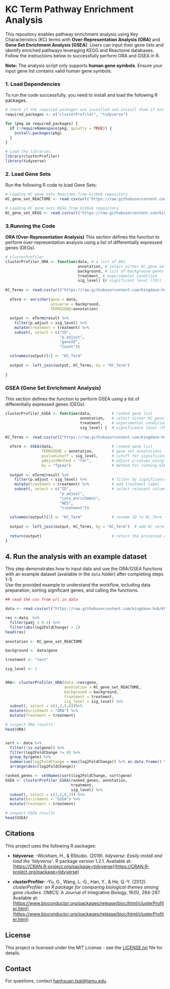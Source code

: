 # KC Term Pathway Enrichment Analysis  

This repository enables pathway enrichment analysis using Key Characteristics (KC) terms with **Over-Representation Analysis (ORA)** and **Gene Set Enrichment Analysis (GSEA)**. Users can input their gene lists and identify enriched pathways leveraging KEGG and Reactome databases. Follow the instructions below to successfully perform ORA and GSEA in R.  


**Note:** The analysis script only supports **human gene symbols**. Ensure your input gene list contains valid human gene symbols.


### 1. Load Dependencies
To run the code successfully, you need to install and load the following R packages.
```r
# Check if the required packages are installed and install them if not
required_packages <- c("clusterProfiler", "tidyverse")

for (pkg in required_packages) {
  if (!requireNamespace(pkg, quietly = TRUE)) {
    install.packages(pkg)
  }
}

# Load the libraries
library(clusterProfiler)
library(tidyverse)
```
### 2. Load Gene Sets
Run the following R code to load Gene Sets:
```r
# Loading KC gene sets Reactome from GitHub repository
KC_gene_set_REACTOME <- read.csv(url("https://raw.githubusercontent.com/kingdave-hub/KC-Term-Pathway-Enrichment-Analysis/main/data/KC_gene_set_REACTOME.csv"))

# Loading KC gene sets KEGG from GitHub repository
KC_gene_set_KEGG <- read.csv(url("https://raw.githubusercontent.com/kingdave-hub/KC-Term-Pathway-Enrichment-Analysis/main/data/KC_gene_set_KEGG.csv"))
```

### 3.Running the Code
**ORA (Over-Representation Analysis)**
This section defines the function to perform over-representation analysis using a list of differentially expressed genes (DEGs).

```r
# clusterProfiler
clusterProfiler_ORA <- function(data, # a list of DEG
                                annotation, # select either KC_gene_set_KEGG or KC_gene_set_REACTOME
                                background, # list of background genes
                                treatment, # experimental condition
                                sig_level) {# significant level (fdr) for enrichment analysis
  
KC_Terms <- read.csv(url("https://raw.githubusercontent.com/kingdave-hub/KC-Term-Pathway-Enrichment-Analysis/main/data/KC_Terms.csv"))
  
  eTerm <- enricher(gene = data,
                    universe = background,
                    TERM2GENE=annotation)
  
  output <- eTerm@result %>%
    filter(p.adjust < sig_level) %>%
    mutate(treatment = treatment) %>%
    subset(, select = c("ID",
                        "p.adjust",
                        "geneID",
                        "Count"))
  
  colnames(output)[1] <- "KC_Term"
  
  output <- left_join(output, KC_Terms, by = "KC_Term")
  
}
```


### GSEA (Gene Set Enrichment Analysis)
This section defines the function to perform GSEA using a list of differentially expressed genes (DEGs).

```r
clusterProfiler_GSEA <- function(data,         # ranked gene list
                                 annotation,   # select either KC_gene_set_KEGG or KC_gene_set_REACTOME
                                 treatment,    # experimental condition label
                                 sig_level) {  # significance level (FDR cutoff)
  
KC_Terms <- read.csv(url("https://raw.githubusercontent.com/kingdave-hub/KC-Term-Pathway-Enrichment-Analysis/main/data/KC_Terms.csv"))
  
  eTerm <- GSEA(data,                          # ranked gene list
                TERM2GENE = annotation,        # gene set annotations
                pvalueCutoff = sig_level,      # cutoff for significance
                pAdjustMethod = "fdr",         # adjust p-values using FDR
                by = "fgsea")                  # method for running GSEA
  
  output <- eTerm@result %>%
    filter(p.adjust < sig_level) %>%           # filter by significance level
    mutate(treatment = treatment) %>%          # add treatment label
    subset(, select = c("ID",                  # select relevant columns
                        "p.adjust",
                        "core_enrichment",
                        "NES",
                        "treatment"))
  
  colnames(output)[1] <- "KC_Term"             # rename ID to KC_Term
  
  output <- left_join(output, KC_Terms, by = "KC_Term")  # add KC term descriptions
  
  return(output)                               # return the processed output
}
```

## 4. Run the analysis with an example dataset
This step demonstrates how to input data and use the ORA/GSEA functions with an example dataset (available in the `data` folder) after completing steps 1-3.  
Use the provided example to understand the workflow, including data preparation, sorting significant genes, and calling the functions.

```r
## read the csv from url in data

data <- read.csv(url("https://raw.githubusercontent.com/kingdave-hub/KC-Term-Pathway-Enrichment-Analysis/main/data/demo.csv"))

res <-data  %>%
  filter(padj < 0.1) %>%
  filter(abs(log2FoldChange) > 1)
head(res)
 
annotation <- KC_gene_set_REACTOME

background <- data$gene

treatment <- "test"

sig_level <- 1


ORA<- clusterProfiler_ORA(data =res$gene,
                          annotation = KC_gene_set_REACTOME,
                          background = background,
                          treatment = treatment,
                          sig_level = sig_level) %>%
  subset(, select = c(1,2,5,6))%>%
  mutate(Enrichment = "ORA") %>%
  mutate(Treatment = treatment)

# inspect ORA results
head(ORA)


sort <- data %>%
  filter(!is.na(gene)) %>%
  filter(log2FoldChange != 0) %>%
  group_by(gene) %>%
  summarise(log2FoldChange = max(log2FoldChange)) %>% as.data.frame() %>%
  arrange(desc(log2FoldChange))

ranked_genes <- setNames(sort$log2FoldChange, sort$gene)
GSEA <- clusterProfiler_GSEA(ranked_genes, annotation,
                             treatment,
                             sig_level) %>%
  subset(, select = c(1,2,6,7)) %>%
  mutate(Enrichment = "GSEA") %>%
  mutate(Treatment = treatment)

# inspect GSEA results
head(GSEA)
```


## Citations

This project uses the following R packages:

- **tidyverse**:
   -Wickham, H., & RStudio. (2019). _tidyverse: Easily install and load the 'tidyverse'_. R package version 1.2.1. Available at: [https://CRAN.R-project.org/package=tidyverse](https://CRAN.R-project.org/package=tidyverse)

- **clusterProfiler**:
  -Yu, G., Wang, L.-G., Han, Y., & He, Q.-Y. (2012). _clusterProfiler: an R package for comparing biological themes among gene clusters_. OMICS: A Journal of Integrative Biology, 16(5), 284-287. Available at: [https://www.bioconductor.org/packages/release/bioc/html/clusterProfiler.html](https://www.bioconductor.org/packages/release/bioc/html/clusterProfiler.html)

## License
This project is licensed under the MIT License - see the [LICENSE.txt](LICENSE.txt) file for details.


## Contact
For questions, contact [hanhsuan.tsai@tamu.edu](mailto:hanhsuan.tsai@tamu.edu).

